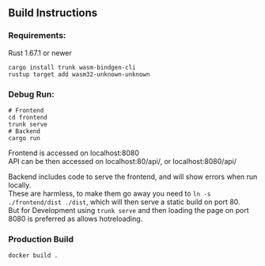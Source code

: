 ## Build Instructions
### Requirements:
Rust 1.67.1 or newer  
```
cargo install trunk wasm-bindgen-cli
rustup target add wasm32-unknown-unknown
```

### Debug Run:
```
# Frontend
cd frontend
trunk serve
# Backend
cargo run
```
Frontend is accessed on localhost:8080  
API can be then accessed on localhost:80/api/, or localhost:8080/api/  
  
Backend includes code to serve the frontend, and will show errors when run locally.  
These are harmless, to make them go away you need to `ln -s ./frontend/dist ./dist`, which will then serve a static build on port 80.  
But for Development using `trunk serve` and then loading the page on port 8080 is preferred as allows hotreloading.  
  
### Production Build
```
docker build .
```